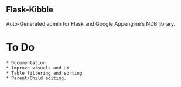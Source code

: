 Flask-Kibble
--------------

Auto-Generated admin for Flask and Google Appengine's NDB library.


To Do
=====

    * Documentation
    * Improve visuals and UX
    * Table filtering and sorting
    * Parent/Child editing.

